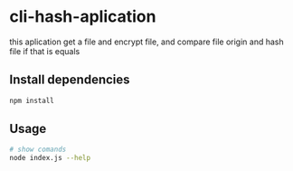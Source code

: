 # cli-hash-aplication
this aplication get a file and encrypt file, and compare file origin and hash file if that is equals

## Install dependencies
```bash
npm install
```

## Usage
```bash
# show comands
node index.js --help 
```


